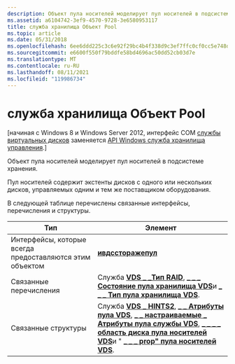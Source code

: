 ```yaml
---
description: Объект пула носителей моделирует пул носителей в подсистеме хранения.
ms.assetid: a6104742-3ef9-4570-9728-3e6580953117
title: служба хранилища Объект Pool
ms.topic: article
ms.date: 05/31/2018
ms.openlocfilehash: 6ee6ddd225c3c6e92f29bc4b4f338d9c3ef7ffc0cf0cc5e748d4bc71da319d19
ms.sourcegitcommit: e6600f550f79bddfe58bd4696ac50dd52cb03d7e
ms.translationtype: MT
ms.contentlocale: ru-RU
ms.lasthandoff: 08/11/2021
ms.locfileid: "119986734"
---
```

# <a name="storage-pool-object"></a>служба хранилища Объект Pool

\[начиная с Windows 8 и Windows Server 2012, интерфейс COM [службы виртуальных дисков](virtual-disk-service-portal.md) заменяется [API Windows служба хранилища управления](/previous-versions/windows/desktop/stormgmt/windows-storage-management-api-portal).\]

Объект пула носителей моделирует пул носителей в подсистеме хранения.

Пул носителей содержит экстенты дисков с одного или нескольких дисков, управляемых одним и тем же поставщиком оборудования.

В следующей таблице перечислены связанные интерфейсы, перечисления и структуры.



| Тип                                              | Элемент                                                                                                                                                                                                                                                                                                  |
|---------------------------------------------------|----------------------------------------------------------------------------------------------------------------------------------------------------------------------------------------------------------------------------------------------------------------------------------------------------------|
| Интерфейсы, которые всегда предоставляются этим объектом | [**ивдссторажепул**](/windows/desktop/api/Vds/nn-vds-ivdsstoragepool)                                                                                                                                                                                                                                                               |
| Связанные перечисления                           | Служба [**VDS \_ \_Тип RAID**](/windows/desktop/api/Vds/ne-vds-vds_raid_type), [**\_ \_ \_ Состояние пула хранилища VDS**](/windows/desktop/api/Vds/ne-vds-vds_storage_pool_status)и [**\_ \_ \_ Тип пула хранилища VDS**](/windows/desktop/api/Vds/ne-vds-vds_storage_pool_type).                                                                                                                                  |
| Связанные структуры                             | Служба [**VDS \_ HINTS2**](/windows/desktop/api/Vds/ns-vds-vds_hints2), [**\_ \_ Атрибуты пула VDS**](/windows/desktop/api/Vds/ns-vds-vds_pool_attributes), [**\_ \_ настраиваемые \_ Атрибуты пула службы VDS**](/windows/desktop/api/Vds/ns-vds-vds_pool_custom_attributes), [**\_ \_ \_ \_ область диска пула носителей VDS**](/windows/desktop/api/Vds/ns-vds-vds_storage_pool_drive_extent)и " [**\_ \_ \_ prop" пула носителей VDS**](/windows/desktop/api/Vds/ns-vds-vds_storage_pool_prop). |



 

 

 
